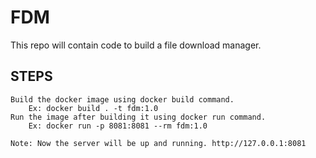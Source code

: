 # **FDM**

This repo will contain code to build a file download manager.

## STEPS
    Build the docker image using docker build command.
        Ex: docker build . -t fdm:1.0
    Run the image after building it using docker run command.
        Ex: docker run -p 8081:8081 --rm fdm:1.0

    Note: Now the server will be up and running. http://127.0.0.1:8081
